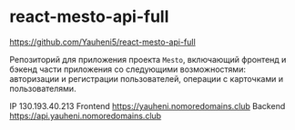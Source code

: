 # react-mesto-api-full

https://github.com/Yauheni5/react-mesto-api-full

Репозиторий для приложения проекта `Mesto`, включающий фронтенд и бэкенд части приложения со следующими возможностями: авторизации и регистрации пользователей, операции с карточками и пользователями.

IP 130.193.40.213
Frontend https://yauheni.nomoredomains.club
Backend https://api.yauheni.nomoredomains.club
